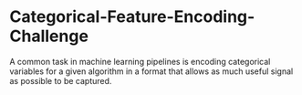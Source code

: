 # Categorical-Feature-Encoding-Challenge
A common task in machine learning pipelines is encoding categorical variables for a given algorithm in a format that allows as much useful signal as possible to be captured. 
